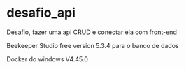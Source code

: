 # desafio_api
Desafio, fazer uma api CRUD e conectar ela com front-end

Beekeeper Studio free version 5.3.4 para o banco de dados

Docker do windows V4.45.0 
